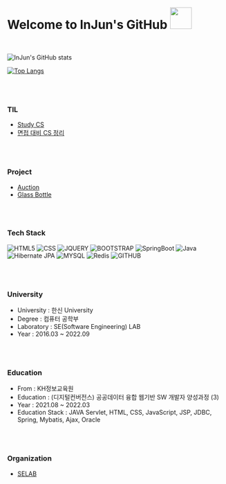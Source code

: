 <link href="./InJun2.css" rel="stylesheet" />

# Welcome to InJun's GitHub <img width="50px" height="50px" src="https://user-images.githubusercontent.com/50690859/181441396-c1ded5f5-a720-425b-b0bb-1fb58d9fb5f7.png"/> 

<br>
<!-- 참조 사이트 : https://github.com/anuraghazra/github-readme-stats -->

![InJun's GitHub stats](https://github-readme-stats.vercel.app/api?username=InJun2&show_icons=true&theme=radical) 

[![Top Langs](https://github-readme-stats.vercel.app/api/top-langs/?username=InJun2&layout=compact&exclude_repo=0up)](https://github.com/anuraghazra/github-readme-stats)

<br><br>

### TIL
- [Study CS](https://github.com/InJun2/TIL)
- [면접 대비 CS 정리](https://github.com/InJun2/TIL/blob/main/ETC/면접대비정리.md)

<br><br>

### Project

- [Auction](https://github.com/selab-hs/auction_project)
- [Glass Bottle](https://github.com/selab-hs/glass-bottle)

<br><br>

### Tech Stack 

<div align>
    <p>
      <img src="https://img.shields.io/badge/html5-E34F26?style=for-the-badge&logo=html5&logoColor=white" alt="HTML5"> 
      <img src="https://img.shields.io/badge/css-1572B6?style=for-the-badge&logo=css3&logoColor=white" alt="CSS"> 
      <img src="https://img.shields.io/badge/jquery-0769AD?style=for-the-badge&logo=jquery&logoColor=white" alt="JQUERY">
      <img src="https://img.shields.io/badge/bootstrap-7952B3?style=for-the-badge&logo=bootstrap&logoColor=white" alt="BOOTSTRAP">
      <img src="https://img.shields.io/badge/SpringBoot-%236DB33F.svg?style=for-the-badge&logo=Spring Boot&logoColor=white" alt="SpringBoot"/>
      <img src="https://img.shields.io/badge/java-%23ED8B00.svg?style=for-the-badge&logo=java&logoColor=white" alt="Java"/>
      <img src="https://img.shields.io/badge/Hibernate JPA-A6A9AA?style=for-the-badge&logo=Hibernate&logoColor=white" alt="Hibernate JPA"/>
      <img src="https://img.shields.io/badge/mysql-%2300f.svg?style=for-the-badge&logo=mysql&logoColor=white" alt="MYSQL"/>
      <img src="https://img.shields.io/badge/redis-%23DD0031.svg?style=for-the-badge&logo=redis&logoColor=white" alt="Redis"/>
      <img src="https://img.shields.io/badge/github-181717?style=for-the-badge&logo=github&logoColor=white" alt="GITHUB">
    </p>
</div>

<br><br>

### University
- University : 한신 University
- Degree : 컴퓨터 공학부
- Laboratory : SE(Software Engineering) LAB
- Year : 2016.03 ~ 2022.09

<br><br>

### Education
- From : KH정보교육원
- Education : (디지털컨버전스) 공공데이터 융합 웹기반 SW 개발자 양성과정 (3)
- Year : 2021.08 ~ 2022.03
- Education Stack : JAVA Servlet, HTML, CSS, JavaScript, JSP, JDBC, Spring, Mybatis, Ajax, Oracle

<br><br>

### Organization
- [SELAB](https://github.com/selab-hs)
